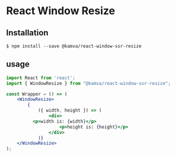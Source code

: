 # React Window Resize

## Installation
```
$ npm install --save @kamva/react-window-ssr-resize
```

## usage
```jsx
import React from 'react';
import { WindowResize } from "@kamva/react-window-ssr-resize";

const Wrapper = () => (
	<WindowResize>
		{
			({ width, height }) => (
				<div>
          <p>width is: {width}</p>
					<p>height is: {height}</p>
				</div>
			)}
	</WindowResize>
);
```
